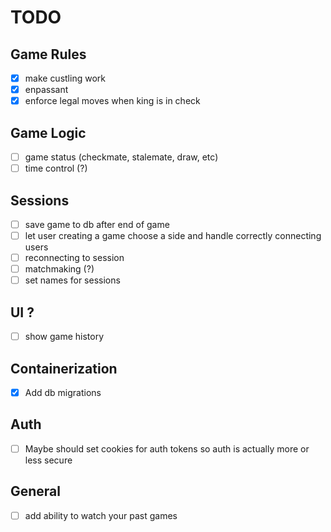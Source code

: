 # TODO

## Game Rules
- [x] make custling work
- [x] enpassant
- [x] enforce legal moves when king is in check

## Game Logic
- [ ] game status (checkmate, stalemate, draw, etc)
- [ ] time control (?)

## Sessions
- [ ] save game to db after end of game
- [ ] let user creating a game choose a side and handle correctly connecting users
- [ ] reconnecting to session
- [ ] matchmaking (?)
- [ ] set names for sessions

## UI ?
- [ ] show game history

## Containerization
- [x] Add db migrations

## Auth
- [ ] Maybe should set cookies for auth tokens so auth is actually more or less secure

## General
- [ ] add ability to watch your past games
